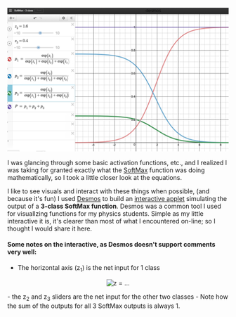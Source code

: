 [<img src="../images/SoftMax Desmos.png">](https://www.desmos.com/calculator/tsxekspaud)

I was glancing through some basic activation functions, etc., and I realized I was taking for granted exactly what the [SoftMax](https://en.wikipedia.org/wiki/Softmax_function) function was doing mathematically, so I took a little closer look at the equations.

I like to see visuals and interact with these things when possible, (and because it's fun) I used [Desmos](https://www.desmos.com) to build an [interactive applet](https://www.desmos.com/calculator/tsxekspaud) simulating the output of a **3-class SoftMax function**.  Desmos was a common tool I used for visuallzing functions for my physics students.  Simple as my little interactive it is, it's clearer than most of what I encountered on-line; so I thought I would share it here.

#### Some notes on the interactive, as Desmos doesn't support comments very well:
- The horizontal axis (z<sub>1</sub>) is the net input for 1 class
<p align="center">
<img src="https://qph.ec.quoracdn.net/main-qimg-ad1e6bb0579efe97addffc2d1e593e8f" alt="z = ..." width="400">
</p>
- the z<sub>2</sub> and z<sub>3</sub> sliders are the net input for the other two classes
- Note how the sum of the outputs for all 3 SoftMax outputs is always 1.
